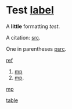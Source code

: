 # Test [label](sec:test)

A **little** formatting _test_.

A citation: [src](alvarez1998split[133-134]).

One in parentheses [psrc](alvarez1998split[133-134]).


[ref](sec:test)

1. [mp](apa-se)
2. [mp](tri-se).

[mp](apa-se,tri-se)

[table](onetable)